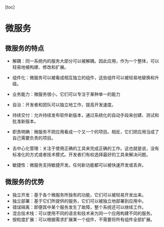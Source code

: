 [toc]



# 微服务



## 微服务的特点

*    解耦：同一系统内的服务大部分可以被解耦。因此应用，作为一个整体，可以轻易地被构建、修改和扩展。

*   组件化：微服务可以被看成相互独立的组件，这些组件可以被轻易地替换和升级。
*   业务能力：微服务很小，它们可以专注于某种单一的能力
*   自治：开发者和团队可以独立地工作，提高开发速度。
*   持续交付：允许持续发布软件新版本，通过系统化的自动手段来创建、测试和批准新版本。
*   职责明确：微服务不把应用看成一个又一个的项目。相反，它们把应用当成了自己需要负责的项目。
*   去中心化管理：关注于使用正确的工具来完成正确的工作。这也就是说，没有标准化的方式或者技术模式。开发者们有权选择最好的工具来解决问题。
*   敏捷性：微服务支持敏捷开发。任何新功能都可以被快速开发或丢弃。



## 微服务的优势

*   独立开发：基于各个微服务所独有的功能，它们可以被轻易开发出来。
*   独立部署：基于它们所提供的服务，它们可以被独立地部署到应用中。
*   错误隔离：即便其中某个服务发生了故障，整个系统还可以继续工作。
*   混合技术栈：可以使用不同的语言和技术来为同一个应用构建不同的服务。
*   按粒度扩展：可以根据需求扩展某一个组件，不需要将所有组件全部扩展。









